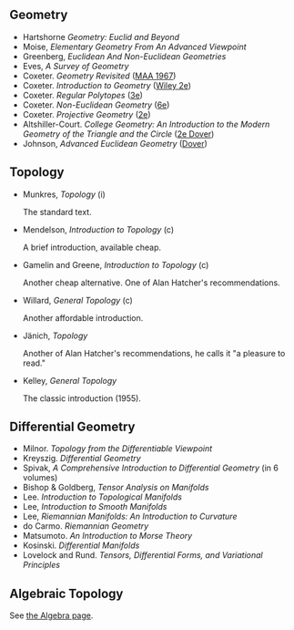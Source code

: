 
## Geometry

- Hartshorne *Geometry: Euclid and Beyond*
- Moise, *Elementary Geometry From An Advanced Viewpoint*
- Greenberg, *Euclidean And Non-Euclidean Geometries*
- Eves, *A Survey of Geometry*
- Coxeter. *Geometry Revisited* ([MAA 1967](https://smile.amazon.com/dp/0883856190/))
- Coxeter. *Introduction to Geometry* ([Wiley 2e](https://smile.amazon.com/dp/0471504580/))
- Coxeter. *Regular Polytopes* ([3e](https://smile.amazon.com/Regular-Polytopes-H-S-Coxeter/dp/0486614808/))
- Coxeter. *Non-Euclidean Geometry* ([6e](https://smile.amazon.com/dp/0883855224/))
- Coxeter. *Projective Geometry* ([2e](https://smile.amazon.com/dp/0387406239/))
- Altshiller-Court. *College Geometry: An Introduction to the Modern Geometry of the Triangle and the Circle* ([2e Dover](https://smile.amazon.com/dp/0486458059/))
- Johnson, *Advanced Euclidean Geometry* ([Dover](https://smile.amazon.com/dp/0486462374/))

## Topology

- Munkres, *Topology* (i)

  The standard text.

- Mendelson, *Introduction to Topology* (c)

  A brief introduction, available cheap.

- Gamelin and Greene, *Introduction to Topology* (c)

  Another cheap alternative. One of Alan Hatcher's recommendations.

- Willard, *General Topology* (c)

  Another affordable introduction.

- Jänich, *Topology*

  Another of Alan Hatcher's recommendations, he calls it "a pleasure to read."

- Kelley, *General Topology*

  The classic introduction (1955).

## Differential Geometry

- Milnor. *Topology from the Differentiable Viewpoint*
- Kreyszig. *Differential Geometry*
- Spivak, *A Comprehensive Introduction to Differential Geometry* (in 6 volumes)
- Bishop & Goldberg, *Tensor Analysis on Manifolds*
- Lee. *Introduction to Topological Manifolds*
- Lee, *Introduction to Smooth Manifolds*
- Lee, *Riemannian Manifolds: An Introduction to Curvature*
- do Carmo. *Riemannian Geometry*
- Matsumoto. *An Introduction to Morse Theory*
- Kosinski. *Differential Manifolds*
- Lovelock and Rund. *Tensors, Differential Forms, and Variational Principles*

## Algebraic Topology

See [the Algebra page](Algebra.md#algebraic-topology).
